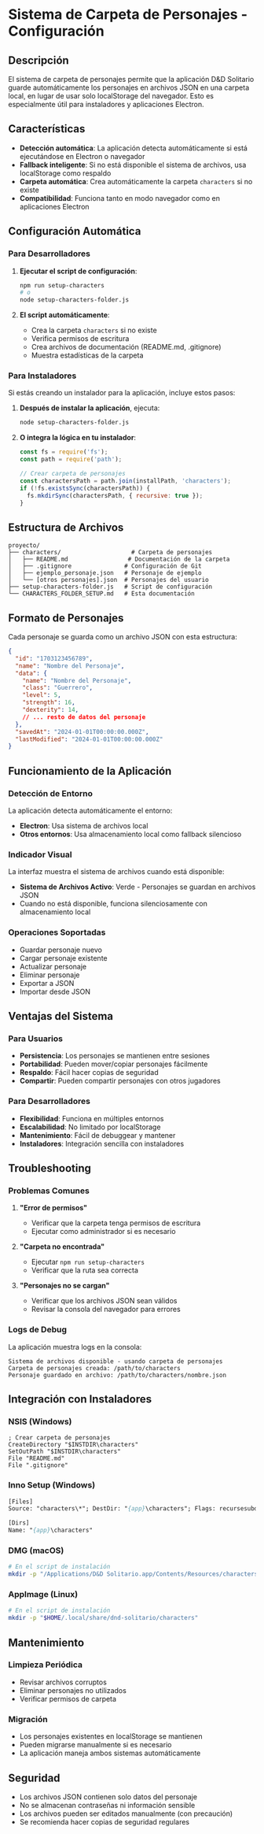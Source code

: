 # Sistema de Carpeta de Personajes - Configuración

## Descripción

El sistema de carpeta de personajes permite que la aplicación D&D Solitario guarde automáticamente los personajes en archivos JSON en una carpeta local, en lugar de usar solo localStorage del navegador. Esto es especialmente útil para instaladores y aplicaciones Electron.

## Características

- **Detección automática**: La aplicación detecta automáticamente si está ejecutándose en Electron o navegador
- **Fallback inteligente**: Si no está disponible el sistema de archivos, usa localStorage como respaldo
- **Carpeta automática**: Crea automáticamente la carpeta `characters` si no existe
- **Compatibilidad**: Funciona tanto en modo navegador como en aplicaciones Electron

## Configuración Automática

### Para Desarrolladores

1. **Ejecutar el script de configuración**:
   ```bash
   npm run setup-characters
   # o
   node setup-characters-folder.js
   ```

2. **El script automáticamente**:
   - Crea la carpeta `characters` si no existe
   - Verifica permisos de escritura
   - Crea archivos de documentación (README.md, .gitignore)
   - Muestra estadísticas de la carpeta

### Para Instaladores

Si estás creando un instalador para la aplicación, incluye estos pasos:

1. **Después de instalar la aplicación**, ejecuta:
   ```bash
   node setup-characters-folder.js
   ```

2. **O integra la lógica en tu instalador**:
   ```javascript
   const fs = require('fs');
   const path = require('path');
   
   // Crear carpeta de personajes
   const charactersPath = path.join(installPath, 'characters');
   if (!fs.existsSync(charactersPath)) {
     fs.mkdirSync(charactersPath, { recursive: true });
   }
   ```

## Estructura de Archivos

```
proyecto/
├── characters/                    # Carpeta de personajes
│   ├── README.md                 # Documentación de la carpeta
│   ├── .gitignore               # Configuración de Git
│   ├── ejemplo_personaje.json   # Personaje de ejemplo
│   └── [otros personajes].json  # Personajes del usuario
├── setup-characters-folder.js   # Script de configuración
└── CHARACTERS_FOLDER_SETUP.md   # Esta documentación
```

## Formato de Personajes

Cada personaje se guarda como un archivo JSON con esta estructura:

```json
{
  "id": "1703123456789",
  "name": "Nombre del Personaje",
  "data": {
    "name": "Nombre del Personaje",
    "class": "Guerrero",
    "level": 5,
    "strength": 16,
    "dexterity": 14,
    // ... resto de datos del personaje
  },
  "savedAt": "2024-01-01T00:00:00.000Z",
  "lastModified": "2024-01-01T00:00:00.000Z"
}
```

## Funcionamiento de la Aplicación

### Detección de Entorno

La aplicación detecta automáticamente el entorno:

- **Electron**: Usa sistema de archivos local
- **Otros entornos**: Usa almacenamiento local como fallback silencioso

### Indicador Visual

La interfaz muestra el sistema de archivos cuando está disponible:

-  **Sistema de Archivos Activo**: Verde - Personajes se guardan en archivos JSON
- Cuando no está disponible, funciona silenciosamente con almacenamiento local

### Operaciones Soportadas

- Guardar personaje nuevo
- Cargar personaje existente
- Actualizar personaje
- Eliminar personaje
- Exportar a JSON
- Importar desde JSON

## Ventajas del Sistema

### Para Usuarios
- **Persistencia**: Los personajes se mantienen entre sesiones
- **Portabilidad**: Pueden mover/copiar personajes fácilmente
- **Respaldo**: Fácil hacer copias de seguridad
- **Compartir**: Pueden compartir personajes con otros jugadores

### Para Desarrolladores
- **Flexibilidad**: Funciona en múltiples entornos
- **Escalabilidad**: No limitado por localStorage
- **Mantenimiento**: Fácil de debuggear y mantener
- **Instaladores**: Integración sencilla con instaladores

## Troubleshooting

### Problemas Comunes

1. **"Error de permisos"**
   - Verificar que la carpeta tenga permisos de escritura
   - Ejecutar como administrador si es necesario

2. **"Carpeta no encontrada"**
   - Ejecutar `npm run setup-characters`
   - Verificar que la ruta sea correcta

3. **"Personajes no se cargan"**
   - Verificar que los archivos JSON sean válidos
   - Revisar la consola del navegador para errores

### Logs de Debug

La aplicación muestra logs en la consola:
```
Sistema de archivos disponible - usando carpeta de personajes
Carpeta de personajes creada: /path/to/characters
Personaje guardado en archivo: /path/to/characters/nombre.json
```

## Integración con Instaladores

### NSIS (Windows)
```nsi
; Crear carpeta de personajes
CreateDirectory "$INSTDIR\characters"
SetOutPath "$INSTDIR\characters"
File "README.md"
File ".gitignore"
```

### Inno Setup (Windows)
```pascal
[Files]
Source: "characters\*"; DestDir: "{app}\characters"; Flags: recursesubdirs

[Dirs]
Name: "{app}\characters"
```

### DMG (macOS)
```bash
# En el script de instalación
mkdir -p "/Applications/D&D Solitario.app/Contents/Resources/characters"
```

### AppImage (Linux)
```bash
# En el script de instalación
mkdir -p "$HOME/.local/share/dnd-solitario/characters"
```

## Mantenimiento

### Limpieza Periódica
- Revisar archivos corruptos
- Eliminar personajes no utilizados
- Verificar permisos de carpeta

### Migración
- Los personajes existentes en localStorage se mantienen
- Pueden migrarse manualmente si es necesario
- La aplicación maneja ambos sistemas automáticamente

## Seguridad

- Los archivos JSON contienen solo datos del personaje
- No se almacenan contraseñas ni información sensible
- Los archivos pueden ser editados manualmente (con precaución)
- Se recomienda hacer copias de seguridad regulares
